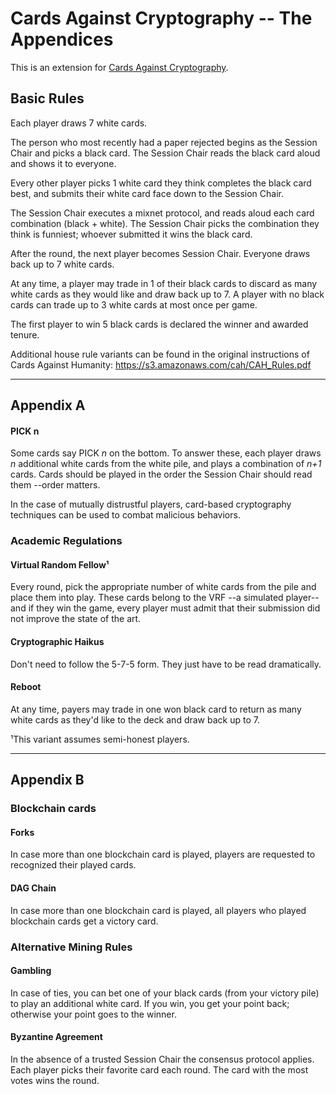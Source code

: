 Cards Against Cryptography -- The Appendices
==========================

This is an extension for [Cards Against Cryptography](https://github.com/CardsAgainstCryptography/CAC/).

Basic Rules
-----------

Each player draws 7 white cards.

The person who most recently had a paper rejected begins as the Session Chair and picks a black card.  The Session Chair reads the black card aloud and shows it to everyone.

Every other player picks 1 white card they think completes the black card best, and submits their white card face down to the Session Chair.

The Session Chair executes a mixnet protocol, and reads aloud each card combination (black + white).  The Session Chair picks the combination they think is funniest; whoever submitted it wins the black card.

After the round, the next player becomes Session Chair.  Everyone draws back up to 7 white cards.

At any time, a player may trade in 1 of their black cards to discard as many white cards as they would like and draw back up to 7.  A player with no black cards can trade up to 3 white cards at most once per game.

The first player to win 5 black cards is declared the winner and awarded tenure.

Additional house rule variants can be found in the original instructions of Cards Against Humanity: https://s3.amazonaws.com/cah/CAH_Rules.pdf


-----------


## Appendix A


#### PICK n


Some cards say PICK _n_ on the bottom. 
To answer these, each player draws _n_ additional white cards from the white pile, and plays a combination of _n+1_ cards. 
Cards should be played in the order the Session Chair should read them --order matters. 

In the case of mutually distrustful players, card-based cryptography techniques can be used to combat malicious behaviors. 


### Academic Regulations

#### Virtual Random Fellow¹

Every round, pick the appropriate number of white cards from the pile and place them into play. 
These cards belong to the VRF --a simulated player-- and if they win the game, every player must admit that their submission did not improve the state of the art. 

		
#### Cryptographic Haikus

 Don't need to follow the 5-7-5 form. They just have to be read dramatically.
		
#### Reboot

At any time, payers may trade in one won black card to return as many white cards as they'd like to the deck and draw back up to 7.

¹This variant assumes semi-honest players.


-----------


 ## Appendix B


### Blockchain cards



#### Forks 

In case more than one blockchain card is played, players are requested to recognized their played cards.


#### DAG Chain 

In case more than one blockchain card is played, all players who played blockchain cards get a victory card. 



### Alternative Mining Rules



#### Gambling

In case of ties, you can bet one of your black cards (from your victory pile) to play an additional white card. 
If you win, you get your point back; otherwise your point goes to the winner.	

#### Byzantine Agreement

In the absence of a trusted Session Chair the consensus protocol applies. 
Each player picks their favorite card each round. The card with the most votes wins the round.

